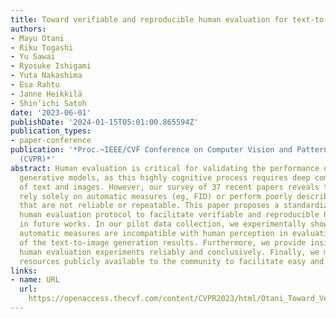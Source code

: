 ```yaml
---
title: Toward verifiable and reproducible human evaluation for text-to-image generation
authors:
- Mayu Otani
- Riku Togashi
- Yu Sawai
- Ryosuke Ishigami
- Yuta Nakashima
- Esa Rahtu
- Janne Heikkilä
- Shin’ichi Satoh
date: '2023-06-01'
publishDate: '2024-01-15T05:01:00.865594Z'
publication_types:
- paper-conference
publication: '*Proc.~IEEE/CVF Conference on Computer Vision and Pattern Recognition
  (CVPR)*'
abstract: Human evaluation is critical for validating the performance of text-to-image
  generative models, as this highly cognitive process requires deep comprehension
  of text and images. However, our survey of 37 recent papers reveals that many works
  rely solely on automatic measures (eg, FID) or perform poorly described human evaluations
  that are not reliable or repeatable. This paper proposes a standardized and well-defined
  human evaluation protocol to facilitate verifiable and reproducible human evaluation
  in future works. In our pilot data collection, we experimentally show that the current
  automatic measures are incompatible with human perception in evaluating the performance
  of the text-to-image generation results. Furthermore, we provide insights for designing
  human evaluation experiments reliably and conclusively. Finally, we make several
  resources publicly available to the community to facilitate easy and fast implementations.
links:
- name: URL
  url: 
    https://openaccess.thecvf.com/content/CVPR2023/html/Otani_Toward_Verifiable_and_Reproducible_Human_Evaluation_for_Text-to-Image_Generation_CVPR_2023_paper.html
---
```

